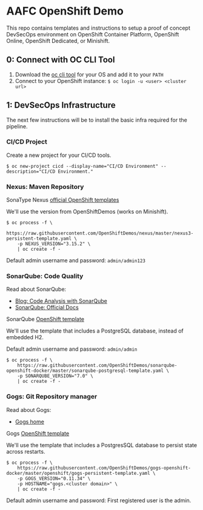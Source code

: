 # AAFC OpenShift Demo

This repo contains templates and instructions to setup a proof of concept DevSecOps environment on OpenShift Container Platform, OpenShift Online, OpenShift Dedicated, or Minishift.

## 0: Connect with OC CLI Tool

1.  Download the [oc cli tool](https://github.com/openshift/origin/releases/tag/v3.11.0) for your OS and add it to your `PATH`
2.  Connect to your OpenShift instance: `$ oc login -u <user> <cluster url>`

## 1: DevSecOps Infrastructure

The next few instructions will be to install the basic infra required for the pipeline.

### CI/CD Project

Create a new project for your CI/CD tools.
```
$ oc new-project cicd --display-name="CI/CD Environment" --description="CI/CD Environment."
```

### Nexus: Maven Repository

SonaType Nexus [official OpenShift templates](https://github.com/sonatype-nexus-community/deployment-reference-architecture/tree/master/OpenShift)

We'll use the version from OpenShiftDemos (works on Minishift).

```
$ oc process -f \
    https://raw.githubusercontent.com/OpenShiftDemos/nexus/master/nexus3-persistent-template.yaml \
    -p NEXUS_VERSION="3.15.2" \
    | oc create -f -
```

Default admin username and password: `admin/admin123`

### SonarQube: Code Quality

Read about SonarQube:
* [Blog: Code Analysis with SonarQube](https://www.baeldung.com/sonar-qube)
* [SonarQube: Official Docs](https://www.sonarqube.org/)

SonarQube [OpenShift template](https://github.com/OpenShiftDemos/sonarqube-openshift-docker)

We'll use the template that includes a PostgreSQL database, instead of embedded H2.

Default admin username and password: `admin/admin`

```
$ oc process -f \
    https://raw.githubusercontent.com/OpenShiftDemos/sonarqube-openshift-docker/master/sonarqube-postgresql-template.yaml \
    -p SONARQUBE_VERSION="7.0" \
    | oc create -f -
```

### Gogs: Git Repository manager

Read about Gogs:
* [Gogs home](https://gogs.io/)

Gogs [OpenShift template](https://github.com/OpenShiftDemos/gogs-openshift-docker/tree/master/openshift)

We'll use the template that includes a PostgresSQL database to persist state across restarts.

```
$ oc process -f \
    https://raw.githubusercontent.com/OpenShiftDemos/gogs-openshift-docker/master/openshift/gogs-persistent-template.yaml \
    -p GOGS_VERSION="0.11.34" \
    -p HOSTNAME="gogs.<cluster domain>" \
    | oc create -f -
```

Default admin username and password:  First registered user is the admin.

